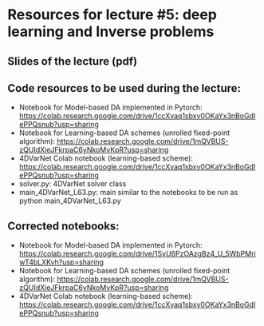 # Resources for lecture #5: deep learning and Inverse problems

## Slides of the lecture (pdf)

## Code resources to be used during the lecture:
- Notebook for Model-based DA implemented in Pytorch: https://colab.research.google.com/drive/1ccXvaq1sbxv0OKaYx3nBoGdIePPQsnub?usp=sharing
- Notebook for Learning-based DA schemes (unrolled fixed-point algorithm): https://colab.research.google.com/drive/1mQVBUS-zQUIdXieJFkrpaC6yNkoMvKpR?usp=sharing
- 4DVarNet Colab notebook (learning-based scheme): https://colab.research.google.com/drive/1ccXvaq1sbxv0OKaYx3nBoGdIePPQsnub?usp=sharing
- solver.py: 4DVarNet solver class
- main_4DVarNet_L63.py: main similar to the notebooks to be run as python main_4DVarNet_L63.py


## Corrected notebooks:
- Notebook for Model-based DA implemented in Pytorch: https://colab.research.google.com/drive/1SyU6PzOAzgBz4_U_5WbPMriwT4bLXKvh?usp=sharing
- Notebook for Learning-based DA schemes (unrolled fixed-point algorithm): https://colab.research.google.com/drive/1mQVBUS-zQUIdXieJFkrpaC6yNkoMvKpR?usp=sharing
- 4DVarNet Colab notebook (learning-based scheme): https://colab.research.google.com/drive/1ccXvaq1sbxv0OKaYx3nBoGdIePPQsnub?usp=sharing
